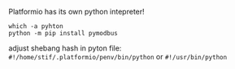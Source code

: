 Platformio has its own python intepreter!

```
which -a pyhton
python -m pip install pymodbus
```

adjust shebang hash in pyton file:
`#!/home/stif/.platformio/penv/bin/python` or `#!/usr/bin/python`
